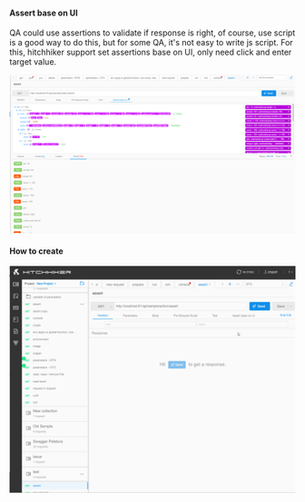 #### Assert base on UI

QA could use assertions to validate if response is right, of course, use script is a good way to do this, but for some QA, it's not easy to write js script.
For this, hitchhiker support set assertions base on UI, only need click and enter target value.

![](https://raw.githubusercontent.com/brookshi/images/master/Hitchhiker/assert.PNG)

#### How to create

![](https://raw.githubusercontent.com/brookshi/images/master/Hitchhiker/assert.gif)